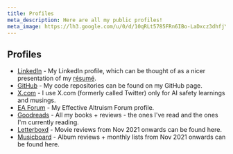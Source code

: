 ```yaml
---
title: Profiles
meta_description: Here are all my public profiles!
meta_image: https://lh3.google.com/u/0/d/10qRLt5785FRn6IBo-LaDxcz3dhfjYtaK=w2880-h1528-iv1
---
```


## Profiles

- [LinkedIn](https://www.linkedin.com/in/arjun-yadav-32038125a/) - My LinkedIn profile, which can be thought of as a nicer presentation of my [résumé](/resume).
- [GitHub](https://github.com/y-arjun-y) - My code repositories can be found on my GitHub page.
- [X.com](https://x.com/y_arjun_y) - I use X.com (formerly called Twitter) only for AI safety learnings and musings.
- [EA Forum](https://forum.effectivealtruism.org/users/arjun-yadav) - My Effective Altruism Forum profile.
- [Goodreads](https://www.goodreads.com/user/show/133439339-arjun) - All my books + reviews - the ones I've read and the ones I'm currently reading.
- [Letterboxd](https://letterboxd.com/y_arjun_y) - Movie reviews from Nov 2021 onwards can be found here.
- [Musicboard](https://musicboard.app/y_arjun_y) - Album reviews + monthly lists from Nov 2021 onwards can be found here.
